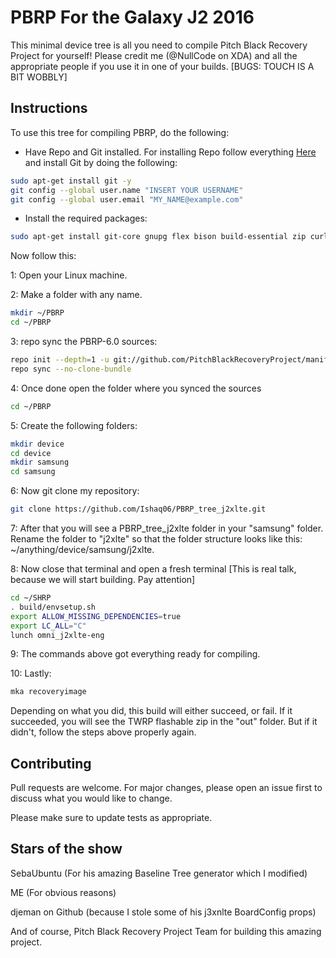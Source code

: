 # PBRP For the Galaxy J2 2016
This minimal device tree is all you need to compile Pitch Black Recovery Project for yourself! Please credit me (@NullCode on XDA) and all the appropriate people if you use it in one of your builds. [BUGS: TOUCH IS A BIT WOBBLY]

## Instructions
To use this tree for compiling PBRP, do the following: 

* Have Repo and Git installed. For installing Repo follow everything [Here](https://source.android.com/setup/develop#installing-repo) and install Git by doing the following:
```bash
sudo apt-get install git -y
git config --global user.name "INSERT YOUR USERNAME"
git config --global user.email "MY_NAME@example.com"
```
* Install the required packages:
```bash
sudo apt-get install git-core gnupg flex bison build-essential zip curl zlib1g-dev gcc-multilib g++-multilib libc6-dev-i386 lib32ncurses5-dev x11proto-core-dev libx11-dev lib32z1-dev libgl1-mesa-dev libxml2-utils xsltproc unzip fontconfig
```

Now follow this: 

1: Open your Linux machine.

2: Make a folder with any name.
```bash
mkdir ~/PBRP
cd ~/PBRP
```
3: repo sync the PBRP-6.0 sources:
```bash
repo init --depth=1 -u git://github.com/PitchBlackRecoveryProject/manifest_pb.git -b android-6.0
repo sync --no-clone-bundle
```
4: Once done open the folder where you synced the sources
```bash
cd ~/PBRP
```
5: Create the following folders:
```bash
mkdir device
cd device
mkdir samsung
cd samsung
```
6: Now git clone my repository:
```bash
git clone https://github.com/Ishaq06/PBRP_tree_j2xlte.git
```
7: After that you will see a PBRP_tree_j2xlte folder in your "samsung" folder. Rename the folder to "j2xlte" so that the folder structure looks like this: ~/anything/device/samsung/j2xlte.

8: Now close that terminal and open a fresh terminal [This is real talk, because we will start building. Pay attention]
```bash
cd ~/SHRP
. build/envsetup.sh
export ALLOW_MISSING_DEPENDENCIES=true
export LC_ALL="C"
lunch omni_j2xlte-eng
```
9: The commands above got everything ready for compiling.

10: Lastly:
```bash
mka recoveryimage
```

Depending on what you did, this build will either succeed, or fail. If it succeeded, you will see the TWRP flashable zip in the "out" folder. But if it didn't, follow the steps above properly again.

## Contributing
Pull requests are welcome. For major changes, please open an issue first to discuss what you would like to change.

Please make sure to update tests as appropriate.

## Stars of the show
SebaUbuntu (For his amazing Baseline Tree generator which I modified)


ME (For obvious reasons)


djeman on Github (because I stole some of his j3xnlte BoardConfig props)


And of course, Pitch Black Recovery Project Team for building this amazing project.
